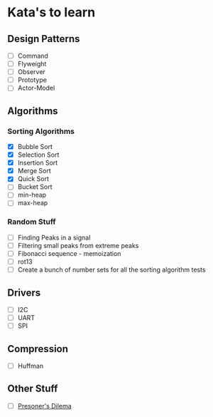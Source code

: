 # Kata's to learn

## Design Patterns
- [ ] Command
- [ ] Flyweight
- [ ] Observer
- [ ] Prototype
- [ ] Actor-Model

## Algorithms
### Sorting Algorithms
- [x] Bubble Sort
- [x] Selection Sort
- [x] Insertion Sort
- [x] Merge Sort
- [x] Quick Sort
- [ ] Bucket Sort
- [ ] min-heap
- [ ] max-heap

### Random Stuff
- [ ] Finding Peaks in a signal
- [ ] Filtering small peaks from extreme peaks
- [ ] Fibonacci sequence - memoization
- [ ] rot13
- [ ] Create a bunch of number sets for all the sorting algorithm tests

## Drivers
- [ ] I2C
- [ ] UART
- [ ] SPI

## Compression
- [ ] Huffman

## Other Stuff
- [ ] [Presoner's Dilema](https://en.wikipedia.org/wiki/Prisoner%27s_dilemma)
